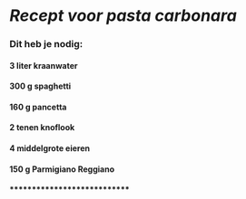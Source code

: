 # *Recept voor pasta carbonara*

### **Dit heb je nodig:**
#### 3 liter kraanwater 
#### 300 g spaghetti 
#### 160 g pancetta 
#### 2 tenen knoflook 
#### 4 middelgrote eieren 
#### 150 g Parmigiano Reggiano
#### ***************************